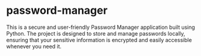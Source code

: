 # password-manager
This is a secure and user-friendly Password Manager application built using Python. The project is designed to store and manage passwords locally, ensuring that your sensitive information is encrypted and easily accessible whenever you need it.
